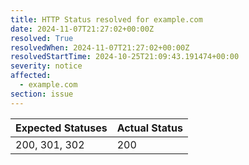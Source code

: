 ```yaml
---
title: HTTP Status resolved for example.com
date: 2024-11-07T21:27:02+00:00Z
resolved: True
resolvedWhen: 2024-11-07T21:27:02+00:00Z
resolvedStartTime: 2024-10-25T21:09:43.191474+00:00
severity: notice
affected:
  - example.com
section: issue
---
```


| Expected Statuses | Actual Status  |
|-------------------|----------------|
| 200, 301, 302 | 200 |
